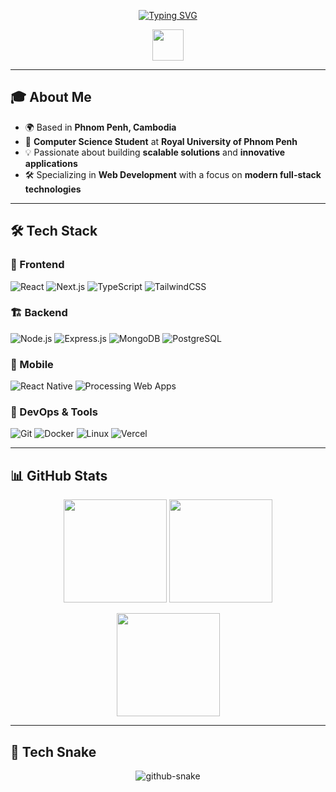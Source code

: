 <p align="center">
  <a href="https://git.io/typing-svg">
    <img src="https://readme-typing-svg.herokuapp.com?font=Fira+Code&pause=1000&color=F7F7F7&center=true&width=500&lines=👋+Hi%2C+I'm+CHUNGSIANG ROEURN!;🚀+Front-End+Developer;💡+Tech+Innovator;🌱+Continuous+Learner;✨+Welcome+to+my+GitHub!" alt="Typing SVG" />
  </a>
</p>

<p align="center">
  <img src="https://media.giphy.com/media/hvRJCLFzcasrR4ia7z/giphy.gif" width="50px">
</p>

---

## 🎓 About Me

- 🌍 Based in **Phnom Penh, Cambodia**  
- 🏫 **Computer Science Student** at **Royal University of Phnom Penh**  
- 💡 Passionate about building **scalable solutions** and **innovative applications**  
- 🛠️ Specializing in **Web Development** with a focus on **modern full-stack technologies**  

---

## 🛠️ Tech Stack

### 🚀 Frontend  
![React](https://img.shields.io/badge/React-20232A?style=for-the-badge&logo=react&logoColor=61DAFB)
![Next.js](https://img.shields.io/badge/Next.js-000000?style=for-the-badge&logo=nextdotjs&logoColor=white)
![TypeScript](https://img.shields.io/badge/TypeScript-007ACC?style=for-the-badge&logo=typescript&logoColor=white)
![TailwindCSS](https://img.shields.io/badge/TailwindCSS-38B2AC?style=for-the-badge&logo=tailwind-css&logoColor=white)

### 🏗 Backend  
![Node.js](https://img.shields.io/badge/Node.js-339933?style=for-the-badge&logo=nodedotjs&logoColor=white)
![Express.js](https://img.shields.io/badge/Express.js-000000?style=for-the-badge&logo=express&logoColor=white)
![MongoDB](https://img.shields.io/badge/MongoDB-47A248?style=for-the-badge&logo=mongodb&logoColor=white)
![PostgreSQL](https://img.shields.io/badge/PostgreSQL-316192?style=for-the-badge&logo=postgresql&logoColor=white)

### 📱 Mobile  
![React Native](https://img.shields.io/badge/React_Native-20232A?style=for-the-badge&logo=react&logoColor=61DAFB)
![Processing Web Apps](https://img.shields.io/badge/Processing_Web_Apps-20232A?style=for-the-badge&logo=processingfoundation&logoColor=white)

### 🔧 DevOps & Tools  
![Git](https://img.shields.io/badge/Git-F05032?style=for-the-badge&logo=git&logoColor=white)
![Docker](https://img.shields.io/badge/Docker-2496ED?style=for-the-badge&logo=docker&logoColor=white)
![Linux](https://img.shields.io/badge/Linux-FCC624?style=for-the-badge&logo=linux&logoColor=black)
![Vercel](https://img.shields.io/badge/Vercel-000000?style=for-the-badge&logo=vercel&logoColor=white)

---

## 📊 GitHub Stats  

<p align="center">
  <img src="https://github-readme-stats.vercel.app/api?username=ChungsiangRoeurn&show_icons=true&theme=radical&hide_border=true" height="165">
  <img src="https://github-readme-stats.vercel.app/api/top-langs/?username=ChungsiangRoeurn&layout=compact&theme=radical&hide_border=true&langs_count=6" height="165">
</p>

<p align="center">
  <img src="https://github-readme-streak-stats.herokuapp.com/?user=ChungsiangRoeurn&theme=radical&hide_border=true" height="165">
</p>

---

## 📌 Tech Snake  

<p align="center">
 <picture align="center">
  <source media="(prefers-color-scheme: dark)" srcset="https://raw.githubusercontent.com/tobiasmeyhoefer/tobiasmeyhoefer/output/github-snake-dark.svg" />
  <source media="(prefers-color-scheme: light)" srcset="https://raw.githubusercontent.com/tobiasmeyhoefer/tobiasmeyhoefer/output/github-snake.svg" />
  <img alt="github-snake" src="https://raw.githubusercontent.com/tobiasmeyhoefer/tobiasmeyhoefer/output/github-snake.svg" />
</picture>
</p>
